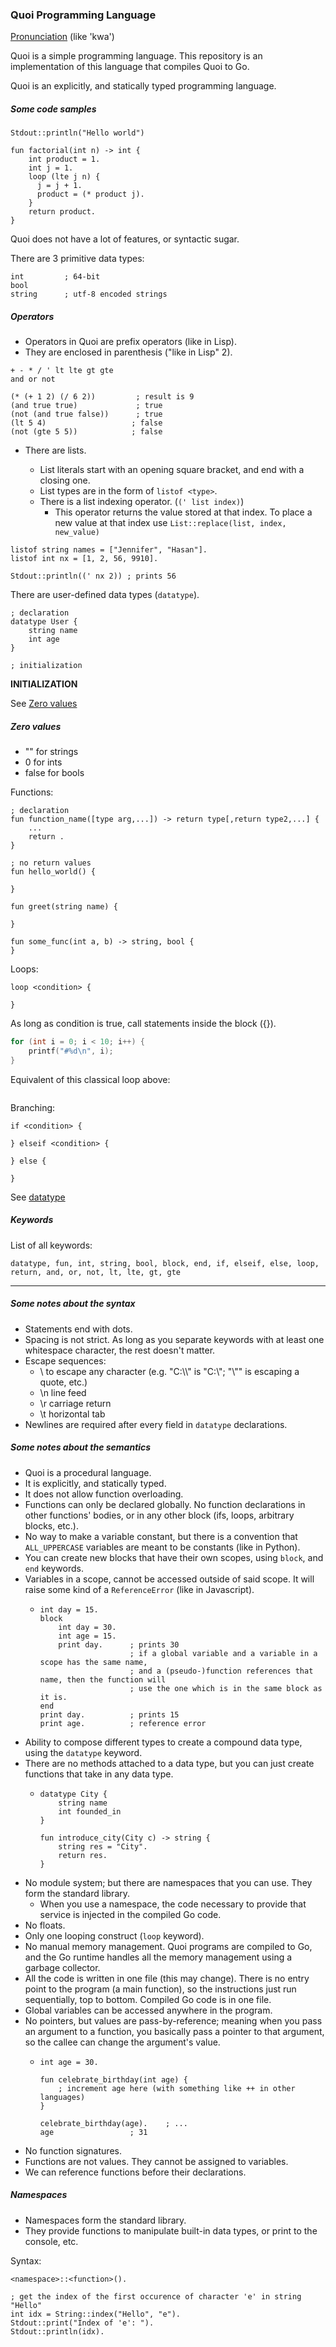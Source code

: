 ### Quoi Programming Language

[Pronunciation](https://forvo.com/word/quoi/) (like 'kwa')

Quoi is a simple programming language. This repository is an implementation of this language that compiles Quoi to Go.

Quoi is an explicitly, and statically typed programming language.

##### Some code samples

```
Stdout::println("Hello world")
```

```
fun factorial(int n) -> int {
    int product = 1.
    int j = 1.
    loop (lte j n) {
      j = j + 1.
      product = (* product j).
    }
    return product.
}
```

Quoi does not have a lot of features, or syntactic sugar.

There are 3 primitive data types: 
```
int         ; 64-bit
bool
string      ; utf-8 encoded strings
```

##### Operators
- Operators in Quoi are prefix operators (like in Lisp).
- They are enclosed in parenthesis ("like in Lisp" 2).
```
+ - * / ' lt lte gt gte 
and or not
```
```
(* (+ 1 2) (/ 6 2))         ; result is 9
(and true true)             ; true
(not (and true false))      ; true 
(lt 5 4)                   ; false
(not (gte 5 5))            ; false
```

- There are lists.

  - List literals start with an opening square bracket, and end with a closing one.
  - List types are in the form of ```listof <type>```.
  - There is a list indexing operator. (```(' list index)```)
    - This operator returns the value stored at that index. To place a new value at that index use ```List::replace(list, index, new_value)```

```
listof string names = ["Jennifer", "Hasan"].
listof int nx = [1, 2, 56, 9910].

Stdout::println((' nx 2)) ; prints 56
```

<a id="datatypes"></a>
There are user-defined data types (```datatype```).

```
; declaration
datatype User {
    string name
    int age
}

; initialization
```
**INITIALIZATION**

See [Zero values](#zero-values)

##### Zero values

- "" for strings
- 0 for ints
- false for bools

Functions: 

``` 
; declaration
fun function_name([type arg,...]) -> return type[,return type2,...] {
    ...
    return .
}

; no return values
fun hello_world() {
    
}

fun greet(string name) {
    
}

fun some_func(int a, b) -> string, bool {
}
```

Loops:

```
loop <condition> {

}
```
As long as condition is true, call statements inside the block ({}).

```c
for (int i = 0; i < 10; i++) {
    printf("#%d\n", i);
}
```
Equivalent of this classical loop above: 
```

```

Branching:
```
if <condition> {

} elseif <condition> {

} else {

}
```

See [datatype](#datatypes)   

##### Keywords

List of all keywords: 

``` 
datatype, fun, int, string, bool, block, end, if, elseif, else, loop, return, and, or, not, lt, lte, gt, gte
```

--- 
##### Some notes about the syntax

- Statements end with dots.
- Spacing is not strict. As long as you separate keywords with at least one whitespace character, the rest doesn't matter.
- Escape sequences: 
  - \           to escape any character (e.g. "C:\\\\" is "C:\\"; "\\"" is escaping a quote, etc.)
  - \n          line feed
  - \r          carriage return
  - \t          horizontal tab
- Newlines are required after every field in ```datatype``` declarations.

##### Some notes about the semantics

- Quoi is a procedural language.
- It is explicitly, and statically typed.
- It does not allow function overloading.
- Functions can only be declared globally. No function declarations in other functions' bodies, or in any other block (ifs, loops, arbitrary blocks, etc.). 
- No way to make a variable constant, but there is a convention that ```ALL_UPPERCASE``` variables are meant to be constants (like in Python).
- You can create new blocks that have their own scopes, using ```block```, and ```end``` keywords.
- Variables in a scope, cannot be accessed outside of said scope. It will raise some kind of a ```ReferenceError``` (like in Javascript).
  - ```
    int day = 15.
    block 
        int day = 30.
        int age = 15.
        print day.      ; prints 30
                        ; if a global variable and a variable in a scope has the same name,
                        ; and a (pseudo-)function references that name, then the function will
                        ; use the one which is in the same block as it is. 
    end
    print day.          ; prints 15
    print age.          ; reference error
    ```
- Ability to compose different types to create a compound data type, using the ```datatype``` keyword.
- There are no methods attached to a data type, but you can just create functions that take in any data type.
  - ```
    datatype City {
        string name
        int founded_in
    }

    fun introduce_city(City c) -> string {
        string res = "City".
        return res.
    }
    ```
- No module system; but there are namespaces that you can use. They form the standard library.
  - When you use a namespace, the code necessary to provide that service is injected in the compiled Go code.
- No floats.
- Only one looping construct (```loop``` keyword).
- No manual memory management. Quoi programs are compiled to Go, and the Go runtime handles all the memory management using a garbage collector.
- All the code is written in one file (this may change). There is no entry point to the program (a main function), so the instructions just run sequentially, top to bottom. Compiled Go code is in one file.
- Global variables can be accessed anywhere in the program.
- No pointers, but values are pass-by-reference; meaning when you pass an argument to a function, you basically pass a pointer to that argument, so the callee can change the argument's value.
  - ```
    int age = 30.

    fun celebrate_birthday(int age) {
        ; increment age here (with something like ++ in other languages)
    }

    celebrate_birthday(age).    ; ...
    age                 ; 31
    ```
- No function signatures.
- Functions are not values. They cannot be assigned to variables.
- We can reference functions before their declarations.

##### Namespaces

- Namespaces form the standard library.
- They provide functions to manipulate built-in data types, or print to the console, etc.

Syntax:

```
<namespace>::<function>().
```

```
; get the index of the first occurence of character 'e' in string "Hello"
int idx = String::index("Hello", "e").
Stdout::print("Index of 'e': ").
Stdout::println(idx).
```